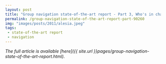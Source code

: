 ```yaml
---
layout: post
title: "Group navigation state-of-the-art report - Part 3, Who's in charge?"
permalink: /group-navigation-state-of-the-art-report-part-90260
img: "images/posts/2011/alesia.jpeg"
tags:
 - state-of-the-art report
 - navigation
---
```


*The full article is available [here]({{ site.url }}pages/group-navigation-state-of-the-art-report.html).*

